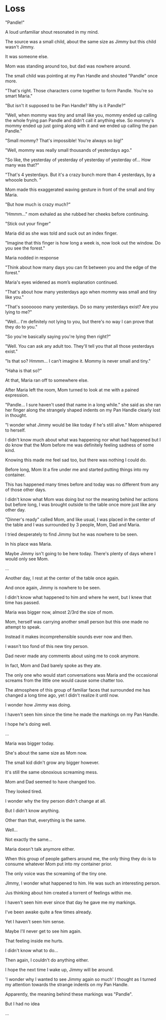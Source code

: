 # **Loss**

"Pandle!"

A loud unfamiliar shout resonated in my mind.

The source was a small child, about the same size as Jimmy but this child wasn't Jimmy.

It was someone else.

Mom was standing around too, but dad was nowhere around.

The small child was pointing at my Pan Handle and shouted "Pandle" once more.

"That's right. Those characters come together to form Pandle. You're so smart Maria."

"But isn't it supposed to be Pan Handle? Why is it Pandle?"

"Well, when mommy was tiny and small like you, mommy ended up calling the whole frying pan Pandle and didn't call it anything else. So mommy's mommy ended up just going along with it and we ended up calling the pan Pandle."

"Small mommy? That's impossible! You're always so big!"

"Well, mommy was really small thousands of yesterdays ago."

"So like, the yesterday of yesterday of yesterday of yesterday of... How many was that?"

"That's 4 yesterdays. But it's a crazy bunch more than 4 yesterdays, by a whooole bunch. "

Mom made this exaggerated waving gesture in front of the small and tiny Maria.

"But how much is crazy much?"

"Hmmm..." mom exhaled as she rubbed her cheeks before continuing.

"Stick out your finger"

Maria did as she was told and suck out an index finger.

"Imagine that this finger is how long a week is, now look out the window. Do you see the forest."

Maria nodded in response

"Think about how many days you can fit between you and the edge of the forest."

Maria's eyes widened as mom’s explanation continued.

"That's about how many yesterdays ago when mommy was small and tiny like you."

"That's sooooooo many yesterdays. Do so many yesterdays exist? Are you lying to me?"

"Well... I'm definitely not lying to you, but there's no way I can prove that they do to you."

"So you're basically saying you're lying then right?"

"Well. You can ask any adult too. They'll tell you that all those yesterdays exist."

"Is that so? Hmmm... I can’t imagine it. Mommy is never small and tiny."

"Haha is that so?"

At that, Maria ran off to somewhere else.

After Maria left the room, Mom turned to look at me with a pained expression.

"Pandle... I sure haven't used that name in a long while." she said as she ran her finger along the strangely shaped indents on my Pan Handle clearly lost in thought.

"I wonder what Jimmy would be like today if he's still alive." Mom whispered to herself.

I didn't know much about what was happening nor what had happened but I do know that the Mom before me was definitely feeling sadness of some kind.

Knowing this made me feel sad too, but there was nothing I could do.

Before long, Mom lit a fire under me and started putting things into my container.

This has happened many times before and today was no different from any of those other days.

I didn't know what Mom was doing but nor the meaning behind her actions but before long, I was brought outside to the table once more just like any other day.

"Dinner's ready" called Mom, and like usual, I was placed in the center of the table and I was surrounded by 3 people, Mom, Dad and Maria.

I tried desperately to find Jimmy but he was nowhere to be seen.

In his place was Maria.

Maybe Jimmy isn't going to be here today. There's plenty of days where I would only see Mom.

...

Another day, I rest at the center of the table once again.

And once again, Jimmy is nowhere to be seen.

I didn't know what happened to him and where he went, but I knew that time has passed.

Maria was bigger now, almost 2/3rd the size of mom.

Mom, herself was carrying another small person but this one made no attempt to speak.

Instead it makes incomprehensible sounds ever now and then.

I wasn't too fond of this new tiny person.

Dad never made any comments about using me to cook anymore.

In fact, Mom and Dad barely spoke as they ate.

The only one who would start conversations was Maria and the occasional screams from the little one would cause some chatter too.

The atmosphere of this group of familiar faces that surrounded me has changed a long time ago, yet I didn't realize it until now.

I wonder how Jimmy was doing.

I haven't seen him since the time he made the markings on my Pan Handle.

I hope he's doing well.

...

Maria was bigger today.

She's about the same size as Mom now.

The small kid didn't grow any bigger however.

It's still the same obnoxious screaming mess.

Mom and Dad seemed to have changed too.

They looked tired.

I wonder why the tiny person didn't change at all.

But I didn't know anything.

Other than that, everything is the same.

Well...

Not exactly the same...

Maria doesn't talk anymore either.

When this group of people gathers around me, the only thing they do is to consume whatever Mom put into my container prior.

The only voice was the screaming of the tiny one.

JImmy, I wonder what happened to him. He was such an interesting person.

Jus thinking about him created a torrent of feelings within me.

I haven't seen him ever since that day he gave me my markings.

I've been awake quite a few times already.

Yet I haven't seen him sense.

Maybe I'll never get to see him again.

That feeling inside me hurts.

I didn't know what to do...

Then again, I couldn't do anything either.

I hope the next time I wake up, Jimmy will be around.

'I wonder why I wanted to see Jimmy again so much' I thought as I turned my attention towards the strange indents on my Pan Handle.

Apparently, the meaning behind these markings was "Pandle".

But I had no idea

...
